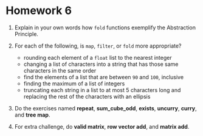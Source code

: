 # Homework 6

1. Explain in your own words how `fold` functions exemplify the Abstraction Principle.
   
2. For each of the following, is `map`, `filter`, or `fold` more appropriate?

   - rounding each element of a `float` list to the nearest integer
   - changing a list of characters into a string that has those same characters 
     in the same order
   - find the elements of a list that are between `90` and `100`, inclusive
   - finding the maximum of a list of integers
   - truncating each string in a list to at most 5 characters long and replacing
     the rest of the characters with an ellipsis
      
3. Do the exercises named **repeat**, **sum_cube_odd**, **exists**, **uncurry**,
   **curry**, and **tree map**.
 
4. For extra challenge, do **valid matrix**, **row vector add**, and **matrix add**.
   
   